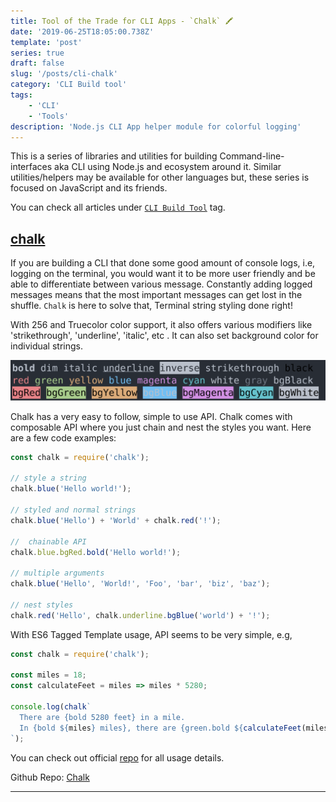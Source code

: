 ```yaml
---
title: Tool of the Trade for CLI Apps - `Chalk` 🖍
date: '2019-06-25T18:05:00.738Z'
template: 'post'
series: true
draft: false
slug: '/posts/cli-chalk'
category: 'CLI Build tool'
tags:
    - 'CLI'
    - 'Tools'
description: 'Node.js CLI App helper module for colorful logging'
---
```


This is a series of libraries and utilities for building Command-line-interfaces aka CLI using Node.js and ecosystem around it. Similar utilities/helpers may be available for other languages but, these series is focused on JavaScript and its friends.

You can check all articles under [`CLI Build Tool`](/category/cli-build-tool/) tag.

## [chalk](https://github.com/chalk/chalk)

If you are building a CLI that done some good amount of console logs, i.e, logging on the terminal, you would want it to be more user friendly and be able to differentiate between various message. Constantly adding logged messages means that the most important messages can get lost in the shuffle. `Chalk` is here to solve that, Terminal string styling done right!

With 256 and Truecolor color support, it also offers various modifiers like 'strikethrough', 'underline', 'italic', etc . It can also set background color for individual strings.

![Screenshot](./chalk.svg)

Chalk has a very easy to follow, simple to use API. Chalk comes with composable API where you just chain and nest the styles you want. Here are a few code examples:

```javascript
const chalk = require('chalk');

// style a string
chalk.blue('Hello world!');

// styled and normal strings
chalk.blue('Hello') + 'World' + chalk.red('!');

//  chainable API
chalk.blue.bgRed.bold('Hello world!');

// multiple arguments
chalk.blue('Hello', 'World!', 'Foo', 'bar', 'biz', 'baz');

// nest styles
chalk.red('Hello', chalk.underline.bgBlue('world') + '!');
```

With ES6 Tagged Template usage, API seems to be very simple, e.g,

```javascript
const chalk = require('chalk');

const miles = 18;
const calculateFeet = miles => miles * 5280;

console.log(chalk`
  There are {bold 5280 feet} in a mile.
  In {bold ${miles} miles}, there are {green.bold ${calculateFeet(miles)} feet}.
`);
```

You can check out official [repo](https://github.com/chalk/chalk) for all usage details.

Github Repo: [Chalk](https://github.com/chalk/chalk)

---
